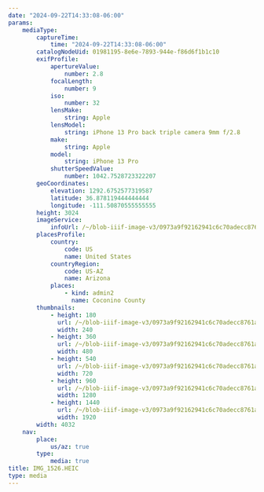 ```yaml
---
date: "2024-09-22T14:33:08-06:00"
params:
    mediaType:
        captureTime:
            time: "2024-09-22T14:33:08-06:00"
        catalogNodeUid: 01981195-8e6e-7893-944e-f86d6f1b1c10
        exifProfile:
            apertureValue:
                number: 2.8
            focalLength:
                number: 9
            iso:
                number: 32
            lensMake:
                string: Apple
            lensModel:
                string: iPhone 13 Pro back triple camera 9mm f/2.8
            make:
                string: Apple
            model:
                string: iPhone 13 Pro
            shutterSpeedValue:
                number: 1042.7528723322207
        geoCoordinates:
            elevation: 1292.6752577319587
            latitude: 36.878119444444444
            longitude: -111.50870555555555
        height: 3024
        imageService:
            infoUrl: /~/blob-iiif-image-v3/0973a9f92162941c6c70adecc8761a64d4fc4adf0cb9dbbecb283dbc8e8f2c6e/info.json
        placesProfile:
            country:
                code: US
                name: United States
            countryRegion:
                code: US-AZ
                name: Arizona
            places:
                - kind: admin2
                  name: Coconino County
        thumbnails:
            - height: 180
              url: /~/blob-iiif-image-v3/0973a9f92162941c6c70adecc8761a64d4fc4adf0cb9dbbecb283dbc8e8f2c6e/full/240%2C180/0/default.jpg
              width: 240
            - height: 360
              url: /~/blob-iiif-image-v3/0973a9f92162941c6c70adecc8761a64d4fc4adf0cb9dbbecb283dbc8e8f2c6e/full/480%2C360/0/default.jpg
              width: 480
            - height: 540
              url: /~/blob-iiif-image-v3/0973a9f92162941c6c70adecc8761a64d4fc4adf0cb9dbbecb283dbc8e8f2c6e/full/720%2C540/0/default.jpg
              width: 720
            - height: 960
              url: /~/blob-iiif-image-v3/0973a9f92162941c6c70adecc8761a64d4fc4adf0cb9dbbecb283dbc8e8f2c6e/full/1280%2C960/0/default.jpg
              width: 1280
            - height: 1440
              url: /~/blob-iiif-image-v3/0973a9f92162941c6c70adecc8761a64d4fc4adf0cb9dbbecb283dbc8e8f2c6e/full/1920%2C1440/0/default.jpg
              width: 1920
        width: 4032
    nav:
        place:
            us/az: true
        type:
            media: true
title: IMG_1526.HEIC
type: media
---
```

